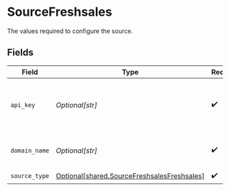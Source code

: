 # SourceFreshsales

The values required to configure the source.


## Fields

| Field                                                                                                                                                                   | Type                                                                                                                                                                    | Required                                                                                                                                                                | Description                                                                                                                                                             | Example                                                                                                                                                                 |
| ----------------------------------------------------------------------------------------------------------------------------------------------------------------------- | ----------------------------------------------------------------------------------------------------------------------------------------------------------------------- | ----------------------------------------------------------------------------------------------------------------------------------------------------------------------- | ----------------------------------------------------------------------------------------------------------------------------------------------------------------------- | ----------------------------------------------------------------------------------------------------------------------------------------------------------------------- |
| `api_key`                                                                                                                                                               | *Optional[str]*                                                                                                                                                         | :heavy_check_mark:                                                                                                                                                      | Freshsales API Key. See <a href="https://crmsupport.freshworks.com/support/solutions/articles/50000002503-how-to-find-my-api-key-">here</a>. The key is case sensitive. |                                                                                                                                                                         |
| `domain_name`                                                                                                                                                           | *Optional[str]*                                                                                                                                                         | :heavy_check_mark:                                                                                                                                                      | The Name of your Freshsales domain                                                                                                                                      | mydomain.myfreshworks.com                                                                                                                                               |
| `source_type`                                                                                                                                                           | [Optional[shared.SourceFreshsalesFreshsales]](undefined/models/shared/sourcefreshsalesfreshsales.md)                                                                    | :heavy_check_mark:                                                                                                                                                      | N/A                                                                                                                                                                     |                                                                                                                                                                         |